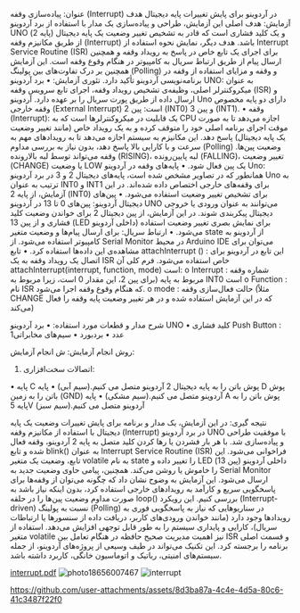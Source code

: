 عنوان: 
پیاده‌سازی وقفه (Interrupt) در آردوینو برای پایش تغییرات پایه دیجیتال
هدف آزمایش:
هدف اصلی این آزمایش، طراحی و پیاده‌سازی یک مدار با استفاده از برد آردوینو UNO و یک کلید فشاری است که قادر به تشخیص تغییر وضعیت یک پایه دیجیتال (پایه 2) از طریق مکانیزم وقفه (Interrupt) باشد. هدف دیگر، نمایش نحوه استفاده از Interrupt Service Routine (ISR) برای اجرای یک تابع خاص در پاسخ به رویداد وقفه و همچنین ارسال پیام از طریق ارتباط سریال به کامپیوتر در هنگام وقوع وقفه است. این آزمایش همچنین بر درک تفاوت‌های بین پولینگ (Polling) و وقفه و مزایای استفاده از وقفه در برنامه‌نویسی آردوینو تأکید دارد.
تئوری آزمایش:
•	برد آردوینو UNO: به عنوان میکروکنترلر اصلی، وظیفه‌ی تشخیص رویداد وقفه، اجرای تابع سرویس وقفه (ISR) و ارسال داده از طریق پورت سریال را بر عهده دارد. آردوینو Uno دارای دو پایه مخصوص وقفه خارجی (External Interrupt) است: پین 2 (INT0) و پین 3 (INT1).
•	وقفه (Interrupt): یک قابلیت در میکروکنترلرها است که به CPU اجازه می‌دهد تا به صورت موقت اجرای برنامه اصلی خود را متوقف کرده و به یک رویداد خاص (مانند تغییر وضعیت یک پایه دیجیتال) پاسخ دهد. این مکانیزم به سیستم اجازه می‌دهد تا به رویدادهای مهم به سرعت و با کارایی بالا پاسخ دهد، بدون نیاز به بررسی مداوم (Polling) وضعیت پین‌ها. وقفه می‌تواند توسط لبه بالارونده (RISING)، لبه پایین‌رونده (FALLING)، تغییر وضعیت (CHANGE) یا وضعیت LOW یک پین فعال شود.
•	پایه‌های وقفه در آردوینو Uno: همانطور که در تصاویر مشخص شده است، پایه‌های دیجیتال 2 و 3 در برد آردوینو Uno به ترتیب به عنوان INT0 و INT1 برای وقفه‌های خارجی اختصاص داده شده‌اند. در این آزمایش، از پایه 2 (INT0) برای تشخیص تغییر وضعیت استفاده می‌شود.
•	پین‌های دیجیتال آردوینو: پین‌های 0 تا 13 در آردوینو UNO می‌توانند به عنوان ورودی یا خروجی دیجیتال پیکربندی شوند. در این آزمایش، از پین دیجیتال 2 برای خواندن وضعیت کلید فشاری و از پین 13 (LED داخلی آردوینو) برای نمایش بصری تغییر وضعیت استفاده می‌شود.
•	ارتباط سریال: برای ارسال پیام‌ها و وضعیت متغیر state از آردوینو به کامپیوتر استفاده می‌شود. از Serial Monitor در محیط Arduino IDE می‌توان برای مشاهده‌ی این داده‌ها استفاده کرد.
•	تابع attachInterrupt  () : این تابع در آردوینو برای اتصال یک رویداد وقفه به یک ISR خاص استفاده می‌شود. فرم کلی آن attachInterrupt(interrupt, function, mode)   است:
o	Interrupt : شماره وقفه مربوط به پایه (برای پین 2، این مقدار 0 است، زیرا مربوط به INT0 است
o	Function :  نام ISR که هنگام وقوع وقفه اجرا می‌شود.
o	mode  : حالت فعال‌سازی وقفه (مثلاً CHANGE که در این آزمایش استفاده شده و در هر تغییر وضعیت پایه وقفه را فعال می‌کند)

شرح مدار و قطعات مورد استفاده:
•	برد آردوینو UNO
•	کلید فشاری Push Button : 1عدد
•	بردبورد
•	سیم‌های مخابراتی 

روش انجام آزمایش:
ش انجام آزمایش:
1.	اتصالات سخت‌افزاری:

•	پایه C پوش باتن را به پایه دیجیتال 2 آردوینو متصل می کنیم.(سیم آبی)
•	پایه D پوش باتن را به زمین (GND) آردوینو متصل می کنیم.(سیم مشکی)
•	پایه A پوش باتن را به پایه 5V آردوینو متصل می کنیم.(سیم سبز)

نتیجه گیری:
در این آزمایش، یک مدار و برنامه برای پایش تغییرات وضعیت یک پایه دیجیتال با استفاده از مکانیزم وقفه (Interrupt) در برد آردوینو UNO با موفقیت طراحی و پیاده‌سازی شد. با هر بار فشردن یا رها کردن کلید متصل به پایه 2 آردوینو، وقفه فعال شده و تابع blink() به عنوان Interrupt Service Routine (ISR) فراخوانی می‌شود. این تابع، وضعیت یک متغیر volatile به نام state را تغییر داده و LED داخلی آردوینو (پین 13) را خاموش یا روشن می‌کند. همچنین، پیامی حاوی وضعیت جدید به Serial Monitor ارسال می‌شود.
این آزمایش به وضوح نشان داد که چگونه می‌توان از وقفه‌ها برای پاسخگویی سریع و کارآمد به رویدادهای خارجی استفاده کرد، بدون اینکه نیاز باشد به صورت مداوم وضعیت پین‌ها را در حلقه loop() بررسی کنیم. این رویکرد (Interrupt-driven) نسبت به پولینگ (Polling) در سناریوهایی که نیاز به پاسخگویی فوری به رویدادها وجود دارد (مانند خواندن ورودی‌های کاربر، دریافت داده از سنسورها یا ارتباطات سریال)، کارایی و پایداری سیستم را به طور قابل توجهی افزایش می‌دهد. استفاده از متغیر volatile نیز اهمیت مدیریت صحیح حافظه در هنگام تعامل بین ISR و قسمت اصلی برنامه را برجسته کرد. این تکنیک می‌تواند در طیف وسیعی از پروژه‌های آردوینو، از جمله سیستم‌های امنیتی، رباتیک و اتوماسیون خانگی، کاربرد داشته باشد.







[interrupt.pdf](https://github.com/user-attachments/files/20350393/interrupt.pdf)
![photo18656007467](https://github.com/user-attachments/assets/08f3782d-686e-4ff3-b482-c7a2be37557a)
![interrupt](https://github.com/user-attachments/assets/708f7bcf-366b-4180-90cf-c7c2fdd363c9)


https://github.com/user-attachments/assets/8d3ba87a-4c4e-4d5a-80c6-41c3487f22f0


